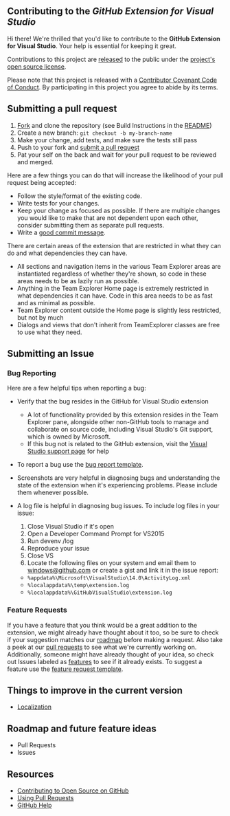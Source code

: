 ## Contributing to the _GitHub Extension for Visual Studio_

[fork]: https://github.com/github/VisualStudio/fork
[pr]: https://github.com/github/VisualStudio/compare
[code-of-conduct]: http://todogroup.org/opencodeofconduct/#VisualStudio/opensource@github.com
[readme]: https://github.com/github/VisualStudio#build

Hi there! We're thrilled that you'd like to contribute to the __GitHub Extension for Visual Studio__. Your help is essential for keeping it great.

Contributions to this project are [released](https://help.github.com/articles/github-terms-of-service/#6-contributions-under-repository-license) to the public under the [project's open source license](LICENSE.md).

Please note that this project is released with a [Contributor Covenant Code of Conduct](CODE_OF_CONDUCT.md). By participating in this project you agree to abide by its terms.

## Submitting a pull request

1. [Fork][] and clone the repository (see Build Instructions in the [README][readme])
2. Create a new branch: `git checkout -b my-branch-name`
3. Make your change, add tests, and make sure the tests still pass
4. Push to your fork and [submit a pull request][pr]
5. Pat your self on the back and wait for your pull request to be reviewed and merged.

Here are a few things you can do that will increase the likelihood of your pull request being accepted:

- Follow the style/format of the existing code.
- Write tests for your changes.
- Keep your change as focused as possible. If there are multiple changes you would like to make that are not dependent upon each other, consider submitting them as separate pull requests.
- Write a [good commit message](http://tbaggery.com/2008/04/19/a-note-about-git-commit-messages.html).

There are certain areas of the extension that are restricted in what they can do and what dependencies they can have.

- All sections and navigation items in the various Team Explorer areas are instantiated regardless of whether they're shown, so code in these areas needs to be as lazily run as possible.
- Anything in the Team Explorer Home page is extremely restricted in what dependencies it can have. Code in this area needs to be as fast and as minimal as possible.
- Team Explorer content outside the Home page is slightly less restricted, but not by much
- Dialogs and views that don't inherit from TeamExplorer classes are free to use what they need.

## Submitting an Issue

### Bug Reporting

Here are a few helpful tips when reporting a bug:
- Verify that the bug resides in the GitHub for Visual Studio extension
  - A lot of functionality provided by this extension resides in the Team Explorer pane, alongside other non-GitHub tools to manage and collaborate on source code, including Visual Studio's Git support, which is owned by Microsoft.
  - If this bug not is related to the GitHub extension, visit the [Visual Studio support page](https://www.visualstudio.com/support/support-overview-vs) for help
- To report a bug use the [bug report template](.github/ISSUE_TEMPLATE/bug_report.md).
- Screenshots are very helpful in diagnosing bugs and understanding the state of the extension when it's experiencing problems. Please include them whenever possible.
- A log file is helpful in diagnosing bug issues. To include log files in your issue:

  1. Close Visual Studio if it's open
  2. Open a Developer Command Prompt for VS2015
  3. Run devenv /log
  4. Reproduce your issue
  5. Close VS
  6. Locate the following files on your system and email them to windows@github.com or create a gist and link it in the issue report:
    - `%appdata%\Microsoft\VisualStudio\14.0\ActivityLog.xml`
    - `%localappdata%\temp\extension.log`
    - `%localappdata%\GitHubVisualStudio\extension.log`

### Feature Requests
If you have a feature that you think would be a great addition to the extension, we might already have thought about it too, so be sure to check if your suggestion matches our [roadmap](#roadmap-and-future-feature-ideas) before making a request. Also take a peek at our [pull requests](https://github.com/github/VisualStudio/pulls) to see what we're currently working on. Additionally, someone might have already thought of your idea, so check out Issues labeled as [features](https://github.com/github/VisualStudio/issues?q=is%3Aopen+is%3Aissue+label%3Afeature) to see if it already exists.
To suggest a feature use the [feature request template](.github/ISSUE_TEMPLATE/feature_request.md).

## Things to improve in the current version

- [Localization](https://github.com/github/VisualStudio/issues/18)

## Roadmap and future feature ideas

- Pull Requests
- Issues

## Resources

- [Contributing to Open Source on GitHub](https://guides.github.com/activities/contributing-to-open-source/)
- [Using Pull Requests](https://help.github.com/articles/using-pull-requests/)
- [GitHub Help](https://help.github.com)
